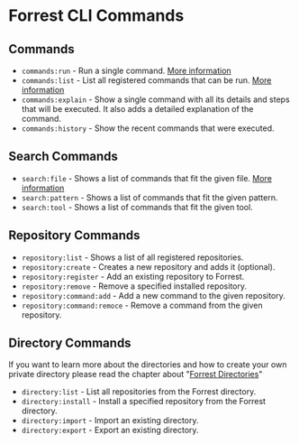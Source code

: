# Forrest CLI Commands 

## Commands

- `commands:run` - Run a single command.  [More information](commands_run.md)
- `commands:list` - List all registered commands that can be run. [More information](commands_list.md)
- `commands:explain` - Show a single command with all its details and steps that will be executed. It also adds a detailed explanation of the command.
- `commands:history` - Show the recent commands that were executed.

## Search Commands

- `search:file` - Shows a list of commands that fit the given file. [More information](search_file.md)
- `search:pattern` - Shows a list of commands that fit the given pattern.
- `search:tool` - Shows a list of commands that fit the given tool.


## Repository Commands

- `repository:list` - Shows a list of all registered repositories.
- `repository:create` - Creates a new repository and adds it (optional).
- `repository:register` - Add an existing repository to Forrest.
- `repository:remove` - Remove a specified installed repository.
- `repository:command:add` - Add a new command to the given repository.
- `repository:command:remoce` - Remove a command from the given repository. 

## Directory Commands

If you want to learn more about the directories and how to create your own private directory please read the chapter about "[Forrest Directories](../directories/directories.md)"


- `directory:list` - List all repositories from the Forrest directory.
- `directory:install` - Install a specified repository from the Forrest directory.
- `directory:import` - Import an existing directory.
- `directory:export` - Export an existing directory.
